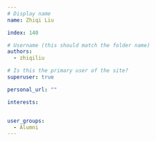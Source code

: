 ```yaml
---
# Display name
name: Zhiqi Liu

index: 140

# Username (this should match the folder name)
authors:
  - zhiqiliu

# Is this the primary user of the site?
superuser: true

personal_url: ""

interests:


user_groups:
  - Alumni
---
```

